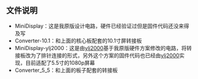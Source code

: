 ## 文件说明

* MiniDisplay：这是我原版设计电路，硬件已经验证过但是固件代码还没来得及写
* Converter-10.1：和上面的核心板配套的10.1寸屏转接板
* MiniDisplay-ylj2000：这是由[ylj2000](https://github.com/ylj2000)基于我原版硬件方案修改的电路，将转接板改为了排针连接的形式，另外这个方案的固件代码也已经由[ylj2000](https://github.com/ylj2000)实现，目前适配了5.5寸的1080p屏幕
* Converter_5_5：和上面的板子配套的转接板

